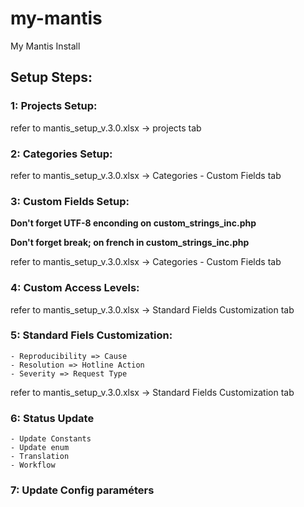 ﻿# my-mantis
My Mantis Install

## Setup Steps: 

### 1: Projects Setup:
refer to mantis_setup_v.3.0.xlsx -> projects tab

### 2: Categories Setup:
refer to mantis_setup_v.3.0.xlsx -> Categories - Custom Fields tab

### 3: Custom Fields Setup:

<strong>Don't forget UTF-8 enconding on custom_strings_inc.php</strong>

<strong>Don't forget break; on french in custom_strings_inc.php</strong>

refer to mantis_setup_v.3.0.xlsx -> Categories - Custom Fields tab

### 4: Custom Access Levels:
refer to mantis_setup_v.3.0.xlsx -> Standard Fields Customization tab


### 5: Standard Fiels Customization:
    - Reproducibility => Cause
    - Resolution => Hotline Action
    - Severity => Request Type
refer to mantis_setup_v.3.0.xlsx -> Standard Fields Customization tab

### 6: Status Update
    - Update Constants
    - Update enum
    - Translation
    - Workflow
    
### 7: Update Config paraméters
